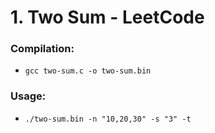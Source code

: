 # 1. Two Sum - LeetCode

### Compilation:
- `gcc two-sum.c -o two-sum.bin`

### Usage:
- `./two-sum.bin -n "10,20,30" -s "3" -t`
